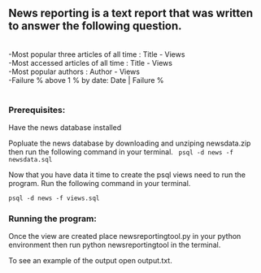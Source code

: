 <h2>News reporting is a text report that was written to answer the following question.</h2></br>
-Most popular three articles of all time : Title - Views</br>
-Most accessed articles of all time : Title - Views</br>
-Most popular authors : Author - Views</br>
-Failure % above 1 % by date: Date | Failure %</br>
</br>

<h3>Prerequisites:</h3>
Have the news database installed

Popluate the news database by downloading and unziping newsdata.zip then run the following command in your terminal. 
   <code> psql -d news -f newsdata.sql</code>
    
Now that you have data it time to create the psql views need to run the program. Run the following command in your terminal.

<code>psql -d news -f views.sql</code>

<h3>Running the program:</h3>

Once the view are created place newsreportingtool.py in your python environment then run python newsreportingtool in the terminal.

To see an example of the output open output.txt.


